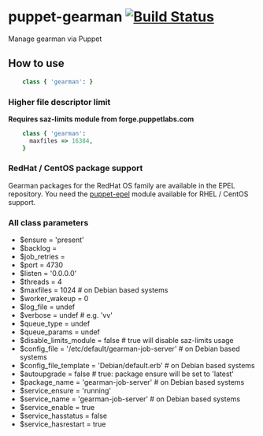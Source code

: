 # puppet-gearman [![Build Status](https://secure.travis-ci.org/saz/puppet-gearman.png)](http://travis-ci.org/saz/puppet-gearman)

Manage gearman via Puppet

## How to use

```ruby
    class { 'gearman': }
```

### Higher file descriptor limit

**Requires saz-limits module from forge.puppetlabs.com**

```ruby
    class { 'gearman':
      maxfiles => 16384,
    }
```

### RedHat / CentOS package support

Gearman packages for the RedHat OS family are available in the EPEL repository. You need the [puppet-epel](https://github.com/stahnma/puppet-module-epel) module available for RHEL / CentOS support.

### All class parameters

* $ensure = 'present'
* $backlog =
* $job_retries =
* $port = 4730
* $listen = '0.0.0.0'
* $threads = 4
* $maxfiles = 1024  # on Debian based systems
* $worker_wakeup = 0
* $log_file = undef
* $verbose = undef  # e.g. 'vv'
* $queue_type = undef
* $queue_params = undef
* $disable_limits_module = false    # true will disable saz-limits usage
* $config_file = '/etc/default/gearman-job-server'  # on Debian based systems
* $config_file_template = 'Debian/default.erb'  # on Debian based systems
* $autoupgrade = false  # true: package ensure will be set to 'latest'
* $package_name = 'gearman-job-server'  # on Debian based systems
* $service_ensure = 'running'
* $service_name = 'gearman-job-server'  # on Debian based systems
* $service_enable = true
* $service_hasstatus = false
* $service_hasrestart = true
